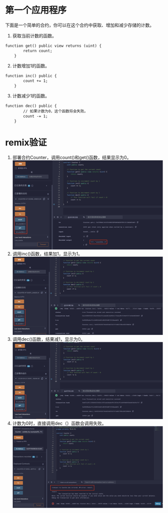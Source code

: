 # 第一个应用程序 
下面是一个简单的合约，你可以在这个合约中获取、增加和减少存储的计数。

1. 获取当前计数的函数。
```solidity
function get() public view returns (uint) {
        return count;
    }
```

2. 计数增加1的函数。
```solidity
function inc() public {
        count += 1;
    }
```

3. 计数减少1的函数。
```solidity
function dec() public {
        // 如果计数为0，这个函数将会失败。
        count -= 1;
    }
```

# remix验证
1. 部署合约Counter，调用count()和get()函数，结果显示为0。
![2-1.png](./img/2-1.png)
2. 调用inc()函数，结果加1，显示为1。
![2-2.png](./img/2-2.png)
3. 调用dec()函数，结果减1，显示为0。
![2-3.png](./img/2-3.png)
4. 计数为0时，直接调用dec（）函数会调用失败。
![2-4.png](./img/2-4.png)

